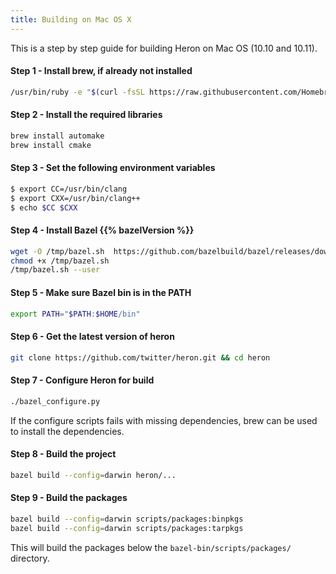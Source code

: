 ```yaml
---
title: Building on Mac OS X
---
```


This is a step by step guide for building Heron on Mac OS (10.10 and 10.11).

#### Step 1 - Install brew, if already not installed

```bash
/usr/bin/ruby -e "$(curl -fsSL https://raw.githubusercontent.com/Homebrew/install/master/install)"
```

#### Step 2 - Install the required libraries

```bash
brew install automake
brew install cmake
```

#### Step 3 - Set the following environment variables

```bash
$ export CC=/usr/bin/clang
$ export CXX=/usr/bin/clang++
$ echo $CC $CXX
```

#### Step 4 - Install Bazel {{% bazelVersion %}}

```bash
wget -O /tmp/bazel.sh  https://github.com/bazelbuild/bazel/releases/download/0.2.3/bazel-0.2.3-installer-darwin-x86_64.sh
chmod +x /tmp/bazel.sh
/tmp/bazel.sh --user
```

#### Step 5 - Make sure Bazel bin is in the PATH

```bash
export PATH="$PATH:$HOME/bin"
```

#### Step 6 - Get the latest version of heron

```bash
git clone https://github.com/twitter/heron.git && cd heron
```

#### Step 7 - Configure Heron for build

```bash
./bazel_configure.py
```

If the configure scripts fails with missing dependencies, brew can be used to install the dependencies.

#### Step 8 - Build the project

```bash
bazel build --config=darwin heron/...
```

#### Step 9 - Build the packages

```bash
bazel build --config=darwin scripts/packages:binpkgs
bazel build --config=darwin scripts/packages:tarpkgs
```

This will build the packages below the `bazel-bin/scripts/packages/` directory. 




